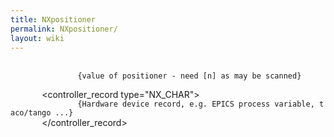 ```yaml
---
title: NXpositioner
permalink: NXpositioner/
layout: wiki
---
```


<?xml version="1.0" encoding="UTF-8"?>
<NXpositioner name="{Name of positioner}">

`       `<value type="NX_FLOAT[n]" units="{}">  
`               {value of positioner - need [n] as may be scanned}`  
`       `</value>  
`       `<controller_record type="NX_CHAR">  
`               {Hardware device record, e.g. EPICS process variable, taco/tango ...}`  
`       `</controller_record>

</NXpositioner>
